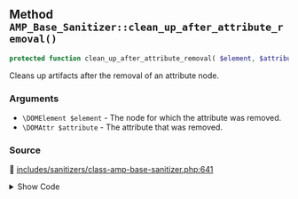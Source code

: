 ## Method `AMP_Base_Sanitizer::clean_up_after_attribute_removal()`

```php
protected function clean_up_after_attribute_removal( $element, $attribute );
```

Cleans up artifacts after the removal of an attribute node.

### Arguments

* `\DOMElement $element` - The node for which the attribute was removed.
* `\DOMAttr $attribute` - The attribute that was removed.

### Source

:link: [includes/sanitizers/class-amp-base-sanitizer.php:641](../../includes/sanitizers/class-amp-base-sanitizer.php#L641-L656)

<details>
<summary>Show Code</summary>

```php
protected function clean_up_after_attribute_removal( $element, $attribute ) {
	static $attributes_tied_to_href = [ 'target', 'download', 'rel', 'rev', 'hreflang', 'type' ];
	if ( 'href' === $attribute->nodeName ) {
		/*
		 * "The target, download, rel, rev, hreflang, and type attributes must be omitted
		 * if the href attribute is not present."
		 * See: https://www.w3.org/TR/2016/REC-html51-20161101/textlevel-semantics.html#the-a-element
		 */
		foreach ( $attributes_tied_to_href as $attribute_to_remove ) {
			if ( $element->hasAttribute( $attribute_to_remove ) ) {
				$element->removeAttribute( $attribute_to_remove );
			}
		}
	}
}
```

</details>
